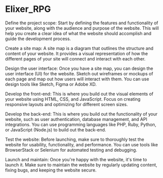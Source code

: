 # Elixer_RPG

Define the project scope:
Start by defining the features and functionality of your website, along with the audience and purpose of the website. This will help you create a clear idea of what the website should accomplish and guide the development process.

Create a site map:
A site map is a diagram that outlines the structure and content of your website. It provides a visual representation of how the different pages of your site will connect and interact with each other.

Design the user interface:
Once you have a site map, you can design the user interface (UI) for the website. Sketch out wireframes or mockups of each page and map out how users will interact with them. You can use design tools like Sketch, Figma or Adobe XD.

Develop the front-end:
This is where you build out the visual elements of your website using HTML, CSS, and JavaScript. Focus on creating responsive layouts and optimizing for different screen sizes.

Develop the back-end:
This is where you build out the functionality of your website, such as user authentication, database management, and API integrations. You can use programming languages like PHP, Ruby, Python, or JavaScript (Node.js) to build out the back-end.

Test the website:
Before launching, make sure to thoroughly test the website for usability, functionality, and performance. You can use tools like BrowserStack or Selenium for automated testing and debugging.

Launch and maintain:
Once you're happy with the website, it's time to launch it. Make sure to maintain the website by regularly updating content, fixing bugs, and keeping the website secure.
